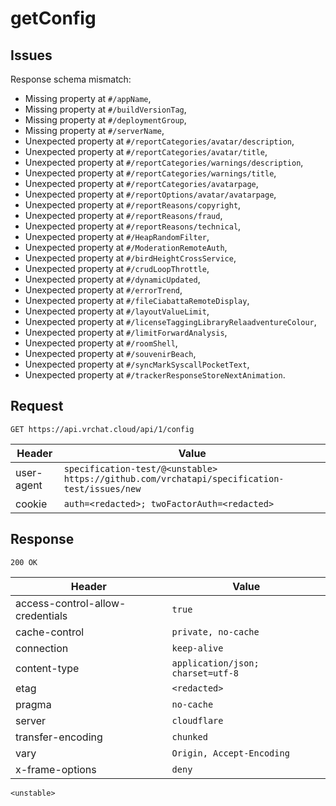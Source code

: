 # getConfig

## Issues
Response schema mismatch:
* Missing property at ``#/appName``,
* Missing property at ``#/buildVersionTag``,
* Missing property at ``#/deploymentGroup``,
* Missing property at ``#/serverName``,
* Unexpected property at ``#/reportCategories/avatar/description``,
* Unexpected property at ``#/reportCategories/avatar/title``,
* Unexpected property at ``#/reportCategories/warnings/description``,
* Unexpected property at ``#/reportCategories/warnings/title``,
* Unexpected property at ``#/reportCategories/avatarpage``,
* Unexpected property at ``#/reportOptions/avatar/avatarpage``,
* Unexpected property at ``#/reportReasons/copyright``,
* Unexpected property at ``#/reportReasons/fraud``,
* Unexpected property at ``#/reportReasons/technical``,
* Unexpected property at ``#/HeapRandomFilter``,
* Unexpected property at ``#/ModerationRemoteAuth``,
* Unexpected property at ``#/birdHeightCrossService``,
* Unexpected property at ``#/crudLoopThrottle``,
* Unexpected property at ``#/dynamicUpdated``,
* Unexpected property at ``#/errorTrend``,
* Unexpected property at ``#/fileCiabattaRemoteDisplay``,
* Unexpected property at ``#/layoutValueLimit``,
* Unexpected property at ``#/licenseTaggingLibraryRelaadventureColour``,
* Unexpected property at ``#/limitForwardAnalysis``,
* Unexpected property at ``#/roomShell``,
* Unexpected property at ``#/souvenirBeach``,
* Unexpected property at ``#/syncMarkSyscallPocketText``,
* Unexpected property at ``#/trackerResponseStoreNextAnimation``.
## Request
`GET https://api.vrchat.cloud/api/1/config`

| Header | Value |
| ------ | ----- |
| user-agent | `specification-test/@<unstable> https://github.com/vrchatapi/specification-test/issues/new` |
| cookie | `auth=<redacted>; twoFactorAuth=<redacted>` |


## Response
`200 OK`

| Header | Value |
| ------ | ----- |
| access-control-allow-credentials | `true` |
| cache-control | `private, no-cache` |
| connection | `keep-alive` |
| content-type | `application/json; charset=utf-8` |
| etag | `<redacted>` |
| pragma | `no-cache` |
| server | `cloudflare` |
| transfer-encoding | `chunked` |
| vary | `Origin, Accept-Encoding` |
| x-frame-options | `deny` |

```jsonc
<unstable>
```

